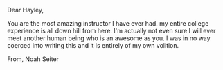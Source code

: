 Dear Hayley,

You are the most amazing instructor I have ever had. my entire college experience is all down hill from here. I'm actually not even sure I will ever meet another human being who is an awesome as you. I was in no way coerced into writing this and it is entirely of my own volition.

From,
Noah Seiter